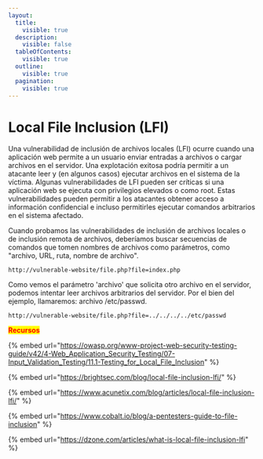 ```yaml
---
layout:
  title:
    visible: true
  description:
    visible: false
  tableOfContents:
    visible: true
  outline:
    visible: true
  pagination:
    visible: true
---
```


# Local File Inclusion (LFI)

Una vulnerabilidad de inclusión de archivos locales (LFI) ocurre cuando una aplicación web permite a un usuario enviar entradas a archivos o cargar archivos en el servidor. Una explotación exitosa podría permitir a un atacante leer y (en algunos casos) ejecutar archivos en el sistema de la víctima. Algunas vulnerabilidades de LFI pueden ser críticas si una aplicación web se ejecuta con privilegios elevados o como root. Estas vulnerabilidades pueden permitir a los atacantes obtener acceso a información confidencial e incluso permitirles ejecutar comandos arbitrarios en el sistema afectado.

Cuando probamos las vulnerabilidades de inclusión de archivos locales o de inclusión remota de archivos, deberíamos buscar secuencias de comandos que tomen nombres de archivos como parámetros, como "archivo, URL, ruta, nombre de archivo".

```none
http://vulnerable-website/file.php?file=index.php
```

Como vemos el parámetro 'archivo' que solicita otro archivo en el servidor, podemos intentar leer archivos arbitrarios del servidor. Por el bien del ejemplo, llamaremos: archivo /etc/passwd.

```none
http://vulnerable-website/file.php?file=../../../../etc/passwd
```

<mark style="color:red;">**Recursos**</mark>

{% embed url="https://owasp.org/www-project-web-security-testing-guide/v42/4-Web_Application_Security_Testing/07-Input_Validation_Testing/11.1-Testing_for_Local_File_Inclusion" %}

{% embed url="https://brightsec.com/blog/local-file-inclusion-lfi/" %}

{% embed url="https://www.acunetix.com/blog/articles/local-file-inclusion-lfi/" %}

{% embed url="https://www.cobalt.io/blog/a-pentesters-guide-to-file-inclusion" %}

{% embed url="https://dzone.com/articles/what-is-local-file-inclusion-lfi" %}

